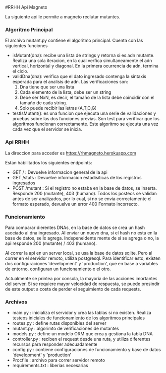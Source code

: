 #RRHH Api Magneto

La siguiente api le permite a magneto reclutar mutantes.

### Algoritmo Principal
El archivo mutant.py contiene el algoritmo principal.
Cuenta con las siguientes funciones

 - isMutant(dna): recibe una lista de strings y retorna si es adn mutante. Realiza una sola iteracion, en la cual verfica simultaneamente el adn vertical, horizontal y diagonal. En la primera ocurrencia de adn, termina el ciclo.
 - validDna(dna): verifica que el dato ingresado contenga la sintaxis esperada para el analisis de adn. Las verificaciones son:
    1. Dna tiene que ser una lista
    2. Cada elemento de la lista, debe ser un string
    3. Debe ser NxN, es decir, el tamaño de la lista debe coincidir con el tamaño de cada string.
    4. Solo puede recibir las letras (A,T,C,G)
 - testIsMutant(): es una funcion que ejecuta una serie de validaciones y pruebas sobre las dos funciones previas. Son test para verificar que los algoritmos funcionan correctamente. Este algoritmo se ejecuta una vez cada vez que el servidor se inicia.

### Api RRHH

La direccion para acceder es https://rhmagneto.herokuapp.com

Estan habilitados los siguientes endpoints:
- GET / : Devuelve informacion general de la api
- GET /stats : Devuelve informacion estadisiticas de los registros ingresados
- POST /mutant : Si el registro no estaba en la base de datos, se inserta. Responde 200 (mutante), 403 (humano). Todos los posteos se validan antes de ser analizados, por lo cual, si no se envia correctamente el formato esperado, devuelve un error 400 Formato incorrecto.

### Funcionamiento

Para comparar dierentes DNAs, en la base de datos se crea un hash asociado al dna ingresado. Al enviar un nuevo dna, si el hash no esta en la base de datos, se lo agrega. Indepeneidente mente de si se agrega o no, la api responde 200 (mutante) / 403 (humano).

Al correr la api en un server local, se usa la base de datos sqlite. Pero al correr en el servidor remoto, utiliza postgresql. Para identificar esto, existen dos configuraciones 'development' y 'production', que en base a variables de entorno, configuran un funcionamiento o el otro.

Actualmente se printea por consola, la mayoria de las acciones imortantes del server. Si se requiere mayor velocidad de respuesta, se puede presindir de este output a costa de perder el seguimiento de cada requests.

### Archivos

- main.py : inicializa el servidor y crea las tablas si no existen. Realiza testeos iniciales de funcionamiento de los algoritmos principales
- routes.py : define rutas disponibles del server
- mutant.py : algorimto de verificaciones de mutantes
- models.py : define un modelo ORM que crea y gestiona la tabla DNA
- controller.py : reciben el request desde una ruta, y utiliza diferentes recursos para responder adecuadamente 
- config.py : contiene configuraciones de funcionamiento y base de datos 'development' y 'production'
- Procfile : archivo para correr servidor remoto
- requirements.txt : liberias necesarias